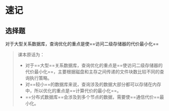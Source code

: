 # 速记

## 选择题

对于大型关系数据库，查询优化的重点是使==访问二级存储器的代价最小化==

> 课本原话为：
>
> - 对于==大型==关系数据库，查询优化的重点是==使访问二级存储器的代价最小化==，主要根据磁盘和主存之间传递的文件块数比较不同的查询执行策略。
> - 对==较小==的数据库来说，查询涉及的数据大部分都可以存储在内存中，所以优化的重点是==计算代价的最小化==。
> - ==分布式数据库==会涉及到多个节点的数据，需要使==通信代价==最小化。